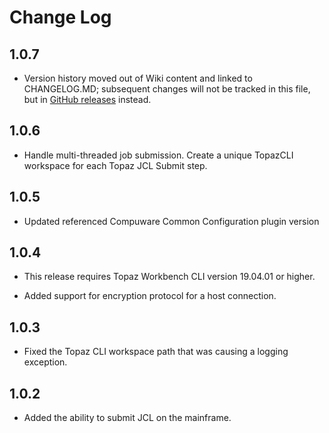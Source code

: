 Change Log
=========

1.0.7
------

- Version history moved out of Wiki content and linked to CHANGELOG.MD; subsequent changes will not be tracked in this file, but in [GitHub releases](https://github.com/jenkinsci/compuware-topaz-utilities-plugin/releases) instead.

1.0.6
------

- Handle multi-threaded job submission. Create a unique TopazCLI workspace for each Topaz JCL Submit step.

1.0.5
------

- Updated referenced Compuware Common Configuration plugin version

1.0.4
------

- This release requires Topaz Workbench CLI version 19.04.01 or higher.

- Added support for encryption protocol for a host connection.

1.0.3
------

- Fixed the Topaz CLI workspace path that was causing a logging exception.


1.0.2
------

- Added the ability to submit JCL on the mainframe.
